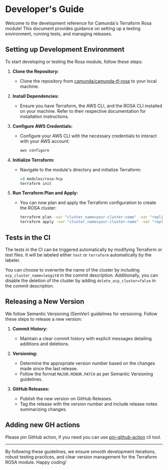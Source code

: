 # Developer's Guide

Welcome to the development reference for Camunda's Terraform Rosa module! This document provides guidance on setting up a testing environment, running tests, and managing releases.

## Setting up Development Environment

To start developing or testing the Rosa module, follow these steps:

1. **Clone the Repository:**
   - Clone the repository from [camunda/camunda-tf-rosa](https://github.com/camunda/camunda-tf-rosa) to your local machine.

2. **Install Dependencies:**
   - Ensure you have Terraform, the AWS CLI, and the ROSA CLI installed on your machine. Refer to their respective documentation for installation instructions.

3. **Configure AWS Credentials:**
   - Configure your AWS CLI with the necessary credentials to interact with your AWS account:
     ```bash
     aws configure
     ```

4. **Initialize Terraform:**
   - Navigate to the module's directory and initialize Terraform:
     ```bash
     cd modules/rosa-hcp
     terraform init
     ```

5. **Run Terraform Plan and Apply:**
   - You can now plan and apply the Terraform configuration to create the ROSA cluster:
     ```bash
     terraform plan -var "cluster_name=your-cluster-name" -var "replicas=2" -var "htpasswd_password=your-password" -var "htpasswd_username=your-username" -var "offline_access_token=your-token" -var "openshift_version=your-openshift-version"
     terraform apply -var "cluster_name=your-cluster-name" -var "replicas=2" -var "htpasswd_password=your-password" -var "htpasswd_username=your-username" -var "offline_access_token=your-token" -var "openshift_version=your-openshift-version"
     ```

## Tests in the CI

The tests in the CI can be triggered automatically by modifying Terraform or test files. It will be labeled either `test` or `terraform` automatically by the labeler.

You can choose to overwrite the name of the cluster by including `ocp_cluster_name=leogit8` in the commit description. 
Additionally, you can disable the deletion of the cluster by adding `delete_ocp_cluster=false` in the commit description.

## Releasing a New Version

We follow Semantic Versioning (SemVer) guidelines for versioning. Follow these steps to release a new version:

1. **Commit History:**
   - Maintain a clear commit history with explicit messages detailing additions and deletions.

2. **Versioning:**
   - Determine the appropriate version number based on the changes made since the last release.
   - Follow the format `MAJOR.MINOR.PATCH` as per Semantic Versioning guidelines.

3. **GitHub Releases:**
   - Publish the new version on GitHub Releases.
   - Tag the release with the version number and include release notes summarizing changes.

## Adding new GH actions

Please pin GitHub action, if you need you can use [pin-github-action](https://github.com/mheap/pin-github-action) cli tool.

---

By following these guidelines, we ensure smooth development iterations, robust testing practices, and clear version management for the Terraform ROSA module. Happy coding!